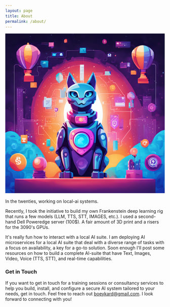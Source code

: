 ```yaml
---
layout: page
title: About
permalink: /about/
---
```


![local AI is awesome](/images/ComfyUI_02828_.png "Local ai is awesome!")

In the twenties, working on local-ai systems.

Recently, I took the initiative to build my own Frankenstein deep learning rig that runs a few models (LLM, TTS, STT, IMAGES, etc.).
I used a second-hand Dell Poweredge server (100$). A fair amount of 3D print and a risers for the 3090's GPUs.

It's really fun how to interact with a local AI suite.
I am deploying AI microservices for a local AI suite that deal with a diverse range of tasks with a focus on availability, a key for a go-to solution.
Soon enough I'll post some resources on how to build a complete AI-suite that have Text, Images, Video, Voice (TTS, STT), and real-time capabilities.


### Get in Touch

If you want to get in touch for a training sessions or consultancy services to help you build, install, and configure a secure AI system tailored to your needs, get in touch.
Feel free to reach out [boeykard@gmail.com](mailto:boeykard@gmail.com). I look forward to connecting with you!
